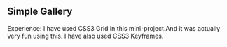 <h2>Simple Gallery</h2>

<p>Experience: I have used CSS3 Grid in this mini-project.And it was actually very fun using this. I have also used CSS3 Keyframes.</p>
